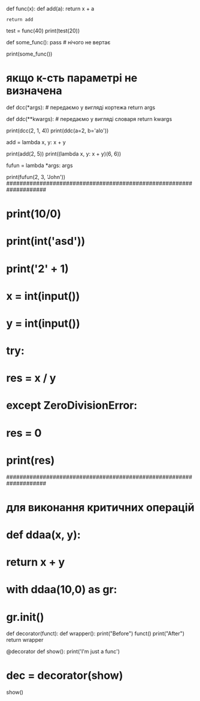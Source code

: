 def func(x):
    def add(a):
        return x + a

    return add

test = func(40)
print(test(20))

def some_func():
    pass  # нічого не вертає

print(some_func())

# якщо к-сть параметрі не визначена
def dcc(*args):  # передаємо у вигляді кортежа
    return args

def ddc(**kwargs):  # передаємо у вигляді словаря
    return kwargs

print(dcc(2, 1, 4))
print(ddc(a=2, b='alo'))

add = lambda x, y: x + y

print(add(2, 5))
print((lambda x, y: x + y)(6, 6))

fufun = lambda *args: args

print(fufun(2, 3, 'John'))
####################################################################

# print(10/0)
# print(int('asd'))
# print('2' + 1)

# x = int(input())
# y = int(input())

# try:
#    res = x / y
# except ZeroDivisionError:
#    res = 0
# print(res)
####################################################################

# для виконання критичних операцій
# def ddaa(x, y):
#    return x + y

# with ddaa(10,0) as gr:
#    gr.__init__()


def decorator(funct):
    def wrapper():
        print("Before")
        funct()
        print("After")
    return wrapper

@decorator
def show():
    print('I\'m just a func')

# dec = decorator(show)

show()
